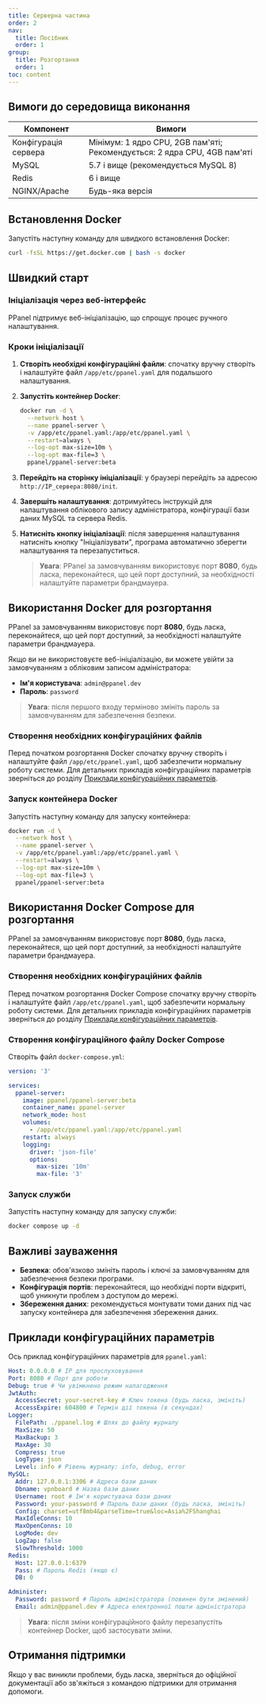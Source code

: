 ```yaml
---
title: Серверна частина
order: 2
nav:
  title: Посібник
  order: 1
group:
  title: Розгортання
  order: 1
toc: content
---
```


## Вимоги до середовища виконання

| Компонент            | Вимоги                                                                    |
| -------------------- | ------------------------------------------------------------------------- |
| Конфігурація сервера | Мінімум: 1 ядро CPU, 2GB пам'яті; Рекомендується: 2 ядра CPU, 4GB пам'яті |
| MySQL                | 5.7 і вище (рекомендується MySQL 8)                                       |
| Redis                | 6 і вище                                                                  |
| NGINX/Apache         | Будь-яка версія                                                           |

## Встановлення Docker

Запустіть наступну команду для швидкого встановлення Docker:

```sh
curl -fsSL https://get.docker.com | bash -s docker
```

## Швидкий старт

### Ініціалізація через веб-інтерфейс

PPanel підтримує веб-ініціалізацію, що спрощує процес ручного налаштування.

### Кроки ініціалізації

1. **Створіть необхідні конфігураційні файли**: спочатку вручну створіть і налаштуйте файл `/app/etc/ppanel.yaml` для подальшого налаштування.

2. **Запустіть контейнер Docker**:

   ```sh
   docker run -d \
     --network host \
     --name ppanel-server \
     -v /app/etc/ppanel.yaml:/app/etc/ppanel.yaml \
     --restart=always \
     --log-opt max-size=10m \
     --log-opt max-file=3 \
     ppanel/ppanel-server:beta
   ```

3. **Перейдіть на сторінку ініціалізації**: у браузері перейдіть за адресою `http://IP_сервера:8080/init`.

4. **Завершіть налаштування**: дотримуйтесь інструкцій для налаштування облікового запису адміністратора, конфігурації бази даних MySQL та сервера Redis.

5. **Натисніть кнопку ініціалізації**: після завершення налаштування натисніть кнопку "Ініціалізувати", програма автоматично зберегти налаштування та перезапуститься.

   > **Увага**: PPanel за замовчуванням використовує порт **8080**, будь ласка, переконайтеся, що цей порт доступний, за необхідності налаштуйте параметри брандмауера.

## Використання Docker для розгортання

PPanel за замовчуванням використовує порт **8080**, будь ласка, переконайтеся, що цей порт доступний, за необхідності налаштуйте параметри брандмауера.

Якщо ви не використовуєте веб-ініціалізацію, ви можете увійти за замовчуванням з обліковим записом адміністратора:

- **Ім'я користувача**: `admin@ppanel.dev`
- **Пароль**: `password`

> **Увага**: після першого входу терміново змініть пароль за замовчуванням для забезпечення безпеки.

### Створення необхідних конфігураційних файлів

Перед початком розгортання Docker спочатку вручну створіть і налаштуйте файл `/app/etc/ppanel.yaml`, щоб забезпечити нормальну роботу системи. Для детальних прикладів конфігураційних параметрів зверніться до розділу [Приклади конфігураційних параметрів](#приклади-конфігураційних-параметрів).

### Запуск контейнера Docker

Запустіть наступну команду для запуску контейнера:

```sh
docker run -d \
  --network host \
  --name ppanel-server \
  -v /app/etc/ppanel.yaml:/app/etc/ppanel.yaml \
  --restart=always \
  --log-opt max-size=10m \
  --log-opt max-file=3 \
  ppanel/ppanel-server:beta
```

## Використання Docker Compose для розгортання

PPanel за замовчуванням використовує порт **8080**, будь ласка, переконайтеся, що цей порт доступний, за необхідності налаштуйте параметри брандмауера.

### Створення необхідних конфігураційних файлів

Перед початком розгортання Docker Compose спочатку вручну створіть і налаштуйте файл `/app/etc/ppanel.yaml`, щоб забезпечити нормальну роботу системи. Для детальних прикладів конфігураційних параметрів зверніться до розділу [Приклади конфігураційних параметрів](#приклади-конфігураційних-параметрів).

### Створення конфігураційного файлу Docker Compose

Створіть файл `docker-compose.yml`:

```yaml
version: '3'

services:
  ppanel-server:
    image: ppanel/ppanel-server:beta
    container_name: ppanel-server
    network_mode: host
    volumes:
      - /app/etc/ppanel.yaml:/app/etc/ppanel.yaml
    restart: always
    logging:
      driver: 'json-file'
      options:
        max-size: '10m'
        max-file: '3'
```

### Запуск служби

Запустіть наступну команду для запуску служби:

```sh
docker compose up -d
```

## Важливі зауваження

- **Безпека**: обов'язково змініть пароль і ключі за замовчуванням для забезпечення безпеки програми.
- **Конфігурація портів**: переконайтеся, що необхідні порти відкриті, щоб уникнути проблем з доступом до мережі.
- **Збереження даних**: рекомендується монтувати томи даних під час запуску контейнера для забезпечення збереження даних.

## Приклади конфігураційних параметрів

Ось приклад конфігураційних параметрів для `ppanel.yaml`:

```yaml
Host: 0.0.0.0 # IP для прослуховування
Port: 8080 # Порт для роботи
Debug: true # Чи увімкнено режим налагодження
JwtAuth:
  AccessSecret: your-secret-key # Ключ токена (будь ласка, змініть)
  AccessExpire: 604800 # Термін дії токена (в секундах)
Logger:
  FilePath: ./ppanel.log # Шлях до файлу журналу
  MaxSize: 50
  MaxBackup: 3
  MaxAge: 30
  Compress: true
  LogType: json
  Level: info # Рівень журналу: info, debug, error
MySQL:
  Addr: 127.0.0.1:3306 # Адреса бази даних
  Dbname: vpnboard # Назва бази даних
  Username: root # Ім'я користувача бази даних
  Password: your-password # Пароль бази даних (будь ласка, змініть)
  Config: charset=utf8mb4&parseTime=true&loc=Asia%2FShanghai
  MaxIdleConns: 10
  MaxOpenConns: 10
  LogMode: dev
  LogZap: false
  SlowThreshold: 1000
Redis:
  Host: 127.0.0.1:6379
  Pass: # Пароль Redis (якщо є)
  DB: 0

Administer:
  Password: password # Пароль адміністратора (повинен бути змінений)
  Email: admin@ppanel.dev # Адреса електронної пошти адміністратора
```

> **Увага**: після зміни конфігураційного файлу перезапустіть контейнер Docker, щоб застосувати зміни.

## Отримання підтримки

Якщо у вас виникли проблеми, будь ласка, зверніться до офіційної документації або зв'яжіться з командою підтримки для отримання допомоги.

